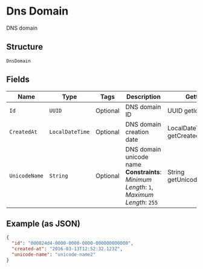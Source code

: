 
# Dns Domain

DNS domain

## Structure

`DnsDomain`

## Fields

| Name | Type | Tags | Description | Getter | Setter |
|  --- | --- | --- | --- | --- | --- |
| `Id` | `UUID` | Optional | DNS domain ID | UUID getId() | setId(UUID id) |
| `CreatedAt` | `LocalDateTime` | Optional | DNS domain creation date | LocalDateTime getCreatedAt() | setCreatedAt(LocalDateTime createdAt) |
| `UnicodeName` | `String` | Optional | DNS domain unicode name<br>**Constraints**: *Minimum Length*: `1`, *Maximum Length*: `255` | String getUnicodeName() | setUnicodeName(String unicodeName) |

## Example (as JSON)

```json
{
  "id": "000024d4-0000-0000-0000-000000000000",
  "created-at": "2016-03-13T12:52:32.123Z",
  "unicode-name": "unicode-name2"
}
```

